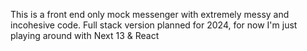 This is a front end only mock messenger with extremely messy and incohesive code. Full stack version planned for 2024, for now I'm just playing around with Next 13 & React
